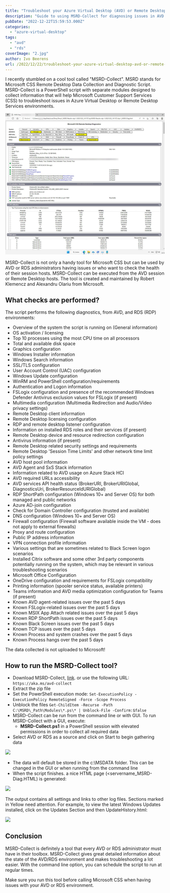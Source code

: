 ```yaml
---
title: "Troubleshoot your Azure Virtual Desktop (AVD) or Remote Desktop Environment with the MSRD-Collect tool"
description: "Guide to using MSRD-Collect for diagnosing issues in AVD and Remote Desktop environments."
pubDate: "2022-12-22T15:59:53.000Z"
categories: 
  - "azure-virtual-desktop"
tags: 
  - "avd"
  - "rds"
coverImage: "2.jpg"
author: Ivo Beerens
url: /2022/12/22/troubleshoot-your-azure-virtual-desktop-avd-or-remote-desktop-environment-with-msrd-collect/
---
```


I recently stumbled on a cool tool called "MSRD-Collect". MSRD stands for Microsoft CSS Remote Desktop Data Collection and Diagnostic Script. MSRD-Collect is a PowerShell script with separate modules designed to collect information that will help Microsoft Customer Support Services (CSS) to troubleshoot issues in Azure Virtual Desktop or Remote Desktop Services environments.

![newsletter](images/2.jpg)

MSRD-Collect is not only a handy tool for Microsoft CSS but can be used by AVD or RDS administrators having issues or who want to check the health of their session hosts. MSRD-Collect can be executed from the AVD session or Remote Desktop hosts. The tool is created and maintained by Robert Klemencz and Alexandru Olariu from Microsoft.

## What checks are performed?

The script performs the following diagnostics, from AVD, and RDS (RDP) environments:
- Overview of the system the script is running on (General information)
- OS activation / licensing
- Top 10 processes using the most CPU time on all processors
- Total and available disk space
- Graphics configuration
- Windows Installer information
- Windows Search information
- SSL/TLS configuration
- User Account Control (UAC) configuration
- Windows Update configuration
- WinRM and PowerShell configuration/requirements
- Authentication and Logon information
- FSLogix configuration and presence of the recommended Windows Defender Antivirus exclusion values for FSLogix (if present)
- Multimedia configuration (Multimedia Redirection and Audio/Video privacy settings)
- Remote Desktop client information
- Remote Desktop licensing configuration
- RDP and remote desktop listener configuration
- Information on installed RDS roles and their services (if present)
- Remote Desktop device and resource redirection configuration
- Antivirus information (if present)
- Remote Desktop related security settings and requirements
- Remote Desktop 'Session Time Limits' and other network time limit policy settings
- AVD host pool information
- AVD Agent and SxS Stack information
- Information related to AVD usage on Azure Stack HCI
- AVD required URLs accessibility
- AVD services API health status (BrokerURI, BrokerURIGlobal, DiagnosticsUri, BrokerResourceIdURIGlobal)
- RDP ShortPath configuration (Windows 10+ and Server OS) for both managed and public networks
- Azure AD-join configuration
- Check for Domain Controller configuration (trusted and available)
- DNS configuration (Windows 10+ and Server OS)
- Firewall configuration (Firewall software available inside the VM - does not apply to external firewalls)
- Proxy and route configuration
- Public IP address information
- VPN connection profile information
- Various settings that are sometimes related to Black Screen logon scenarios
- Installed Citrix software and some other 3rd party components potentially running on the system, which may be relevant in various troubleshooting scenarios
- Microsoft Office Configuration
- OneDrive configuration and requirements for FSLogix compatibility
- Printing information (spooler service status, available printers)
- Teams information and AVD media optimization configuration for Teams (if present)
- Known AVD agent-related issues over the past 5 days
- Known FSLogix-related issues over the past 5 days
- Known MSIX App Attach related issues over the past 5 days
- Known RDP ShortPath issues over the past 5 days
- Known Black Screen issues over the past 5 days
- Known TCP issues over the past 5 days
- Known Process and system crashes over the past 5 days
- Known Process hangs over the past 5 days

The data collected is not uploaded to Microsoft!

## **How to run the MSRD-Collect tool?**

- Download MSRD-Collect, [link](https://t.co/gVAK4kv0NH). or use the following URL:
```https://aka.ms/avd-collect```
- Extract the zip file
- Set the PowerShell execution mode:
```Set-ExecutionPolicy -ExecutionPolicy RemoteSigned -Force -Scope Process```
- Unblock the files
```Get-ChildItem -Recurse -Path C:\MSRD\_Path\Modules\*.ps\* | Unblock-File -Confirm:$false```
- MSRD-Collect can be run from the command line or with GUI. To run MSRD-Collect with a GUI, execute:
    - **MSRD-Collect.ps1** in a PowerShell session with elevated permissions in order to collect all required data
- Select AVD or RDS as a source and click on Start to begin gathering data

[![](images/1-1-300x215.jpg)](images/1-1.jpg)

- The data will default be stored in the c:\\MSDATA folder. This can be changed in the GUI or when running from the command line
- When the script finishes. a nice HTML page (<servername\_MSRD-Diag.HTML) is generated:

[![](images/2-300x266.jpg)](images/2.jpg)

The output contains all settings and links to other log files. Sections marked in Yellow need attention. For example, to view the latest Windows Updates installed, click on the Updates Section and then UpdateHistory.html:

[![](images/WindowsUpdate-300x233.jpg)](images/WindowsUpdate.jpg)

## Conclusion

MSRD-Collect is definitely a tool that every AVD or RDS administrator must have in their toolbox. MSRD-Collect gives great detailed information about the state of the AVD/RDS environment and makes troubleshooting a lot easier. With the command line option, you can schedule the script to run at regular times.

Make sure you run this tool before calling Microsoft CSS when having issues with your AVD or RDS environment.